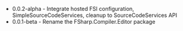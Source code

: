 * 0.0.2-alpha - Integrate hosted FSI configuration, SimpleSourceCodeServices, cleanup to SourceCodeServices API
* 0.0.1-beta - Rename the FSharp.Compiler.Editor package

